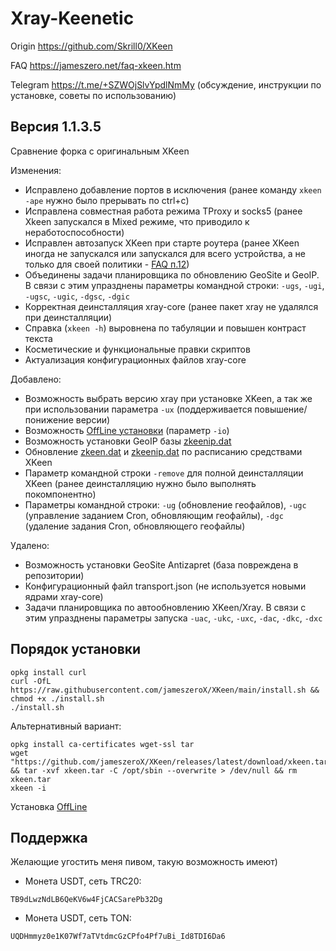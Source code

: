 # Xray-Keenetic
Origin <https://github.com/Skrill0/XKeen>

FAQ <https://jameszero.net/faq-xkeen.htm>

Telegram <https://t.me/+SZWOjSlvYpdlNmMy> (обсуждение, инструкции по установке, советы по использованию)

## Версия 1.1.3.5

Сравнение форка с оригинальным XKeen

Изменения:
- Исправлено добавление портов в исключения (ранее команду `xkeen -ape` нужно было прерывать по ctrl+c)
- Исправлена совместная работа режима TProxy и socks5 (ранее Xkeen запускался в Mixed режиме, что приводило к неработоспособности)
- Исправлен автозапуск XKeen при старте роутера (ранее XKeen иногда не запускался или запускался для всего устройства, а не только для своей политики - [FAQ п.12](https://jameszero.net/faq-xkeen.htm#12))
- Объединены задачи планировщика по обновлению GeoSite и GeoIP. В связи с этим упразднены параметры командной строки: `-ugs`, `-ugi`, `-ugsc`, `-ugic`, `-dgsc`, `-dgic`
- Корректная деинсталляция xray-core (ранее пакет xray не удалялся при деинсталляции)
- Справка (`xkeen -h`) выровнена по табуляции и повышен контраст текста
- Косметические и функциональные правки скриптов
- Актуализация конфигурационных файлов xray-core

Добавлено:
- Возможность выбрать версию xray при установке XKeen, а так же при использовании параметра `-ux` (поддерживается повышение/понижение версии)
- Возможность [OffLine установки](https://github.com/jameszeroX/XKeen/blob/main/OffLine_install.md) (параметр `-io`)
- Возможность установки GeoIP базы [zkeenip.dat](https://github.com/jameszeroX/zkeen-ip)
- Обновление [zkeen.dat](https://github.com/jameszeroX/zkeen-domains) и [zkeenip.dat](https://github.com/jameszeroX/zkeen-ip) по расписанию средствами XKeen
- Параметр командной строки `-remove` для полной деинсталляции XKeen (ранее деинсталляцию нужно было выполнять покомпонентно)
- Параметры командной строки: `-ug` (обновление геофайлов), `-ugc` (управление заданием Cron, обновляющим геофайлы), `-dgc` (удаление задания Cron, обновляющего геофайлы)

Удалено:
- Возможность установки GeoSite Antizapret (база повреждена в репозитории)
- Конфигурационный файл transport.json (не используется новыми ядрами xray-core)
- Задачи планировщика по автообновлению XKeen/Xray. В связи с этим упразднены параметры запуска `-uac`, `-ukc`, `-uxc`, `-dac`, `-dkc`, `-dxc`

## Порядок установки
```
opkg install curl
curl -OfL https://raw.githubusercontent.com/jameszeroX/XKeen/main/install.sh && chmod +x ./install.sh
./install.sh
```
Альтернативный вариант:
```
opkg install ca-certificates wget-ssl tar
wget "https://github.com/jameszeroX/XKeen/releases/latest/download/xkeen.tar" && tar -xvf xkeen.tar -C /opt/sbin --overwrite > /dev/null && rm xkeen.tar
xkeen -i
```
Установка [OffLine](https://github.com/jameszeroX/XKeen/blob/main/OffLine_install.md) 

## Поддержка
Желающие угостить меня пивом, такую возможность имеют)
- Монета USDT, сеть TRC20:
```
TB9dLwzNdLB6QeKV6w4FjCACSarePb32Dg
```
- Монета USDT, сеть TON:
```
UQDHmmyz0e1K07Wf7aTVtdmcGzCPfo4Pf7uBi_Id8TDI6Da6
```

